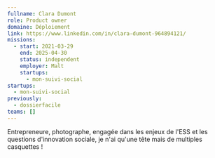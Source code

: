 ```yaml
---
fullname: Clara Dumont
role: Product owner
domaine: Déploiement
link: https://www.linkedin.com/in/clara-dumont-964894121/
missions:
  - start: 2021-03-29
    end: 2025-04-30
    status: independent
    employer: Malt
    startups:
      - mon-suivi-social
startups:
  - mon-suivi-social
previously:
  - dossierfacile
teams: []
---
```

Entrepreneure, photographe, engagée dans les enjeux de l'ESS et les questions d'innovation sociale, je n'ai qu'une tête mais de multiples casquettes !
